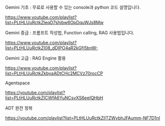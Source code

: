 Gemini 기초 : 무료로 사용할 수 있는 console과 python 코드 설명입니다.

https://www.youtube.com/playlist?list=PLtHLUuRctkZleqD7shibw6OpDquWJs8Mw


Gemini 중급 : 프롬프트 작성법, Function calling, RAG 사용법입니다.

https://www.youtube.com/playlist?list=PLtHLUuRctkZl08_dDIPO4aR2kGfj5bnW-


Gemini 고급 : RAG Engine 활용

https://www.youtube.com/playlist?list=PLtHLUuRctkZkbyaADtCHc2MCVz70rocCP


Agentspace

https://youtube.com/playlist?list=PLtHLUuRctkZlCWfA6YuNCsvXS6eeIQHbH


ADT 완전 정복

https://youtube.com/playlist?list=PLtHLUuRctkZllTZWvbhJFAumm-NF7D1nI

